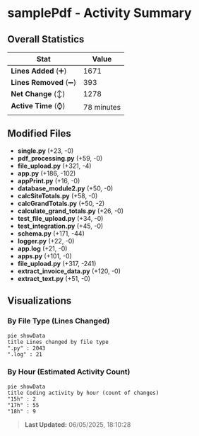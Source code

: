 # samplePdf - Activity Summary 

## Overall Statistics

| Stat                   | Value                                                             |
| ---------------------- | ----------------------------------------------------------------- |
| **Lines Added** (➕)   | 1671                                          |
| **Lines Removed** (➖) | 393                                        |
| **Net Change** (↕)    | 1278                |
| **Active Time** (⌚)   | 78 minutes |


## Modified Files
- **single.py** (+23, -0)
- **pdf_processing.py** (+59, -0)
- **file_upload.py** (+321, -4)
- **app.py** (+186, -102)
- **appPrint.py** (+16, -0)
- **database_module2.py** (+50, -0)
- **calcSiteTotals.py** (+58, -0)
- **calcGrandTotals.py** (+50, -2)
- **calculate_grand_totals.py** (+26, -0)
- **test_file_upload.py** (+34, -0)
- **test_integration.py** (+45, -0)
- **schema.py** (+171, -44)
- **logger.py** (+22, -0)
- **app.log** (+21, -0)
- **apps.py** (+101, -0)
- **file_upload.py** (+317, -241)
- **extract_invoice_data.py** (+120, -0)
- **extract_text.py** (+51, -0)

## Visualizations

### By File Type (Lines Changed)

```mermaid
pie showData
title Lines changed by file type
".py" : 2043
".log" : 21
```

### By Hour (Estimated Activity Count)

```mermaid
pie showData
title Coding activity by hour (count of changes)
"15h" : 2
"17h" : 55
"18h" : 9
```


> **Last Updated:** 06/05/2025, 18:10:28